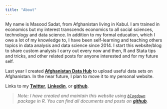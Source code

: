 ```yaml
---
title: "About"
---
```


My name is Masood Sadat, from Afghanistan living in Kabul. I am trained in economics but my interest transcends economics to all social sciences, technology and data science. In addition to my formal education, which I owe a lot of my knowledge to, I have been self-learning and teaching others topics in data analysis and data science since 2014. I start this website/blog to share custom analysis I carry out every now and then, R and Stata tips and tricks, and other related posts for anyone interested and for my future self.

Last year I created [**Afghanistan Data Hub**](http://afghanistandatahub.com) to upload useful data sets on Afghanistan. In the near future, I plan to move it to my personal website.

Links to my [**Twitter**](https://twitter.com/masood87r), [**Linkedin**](https://linkedin.com/masoodsdt), or [**github**](https://github.com/masood87).

> _Note: I have created and maintain this website using [`blogdown`](https://bookdown.org/yihui/blogdown/) package in R. You can find all documents and posts on [**github**](https://github.com/Masood87/masoodblog)._
